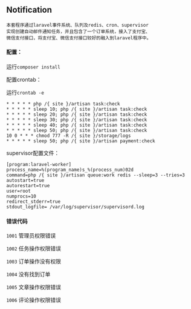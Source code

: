 ## Notification

````
本套程序通过laravel事件系统、队列及redis、cron、supervisor
实现创建自动邮件通知任务，并且包含了一个订单系统，接入了支付宝、
微信支付接口，将支付宝、微信支付接口较好的融入到laravel程序中。
````
#### 配置：

运行`composer install`

配置crontab：

运行`crontab -e`

````
* * * * * php /{ site }/artisan task:check
* * * * * sleep 10; php /{ site }/artisan task:check
* * * * * sleep 20; php /{ site }/artisan task:check
* * * * * sleep 30; php /{ site }/artisan task:check
* * * * * sleep 40; php /{ site }/artisan task:check
* * * * * sleep 50; php /{ site }/artisan task:check
10 0 * * * chmod 777 -R /{ site }/storage/logs
* * * * * sleep 50; php /{ site }/artisan payment:check
````

supervisor配置文件：
````
[program:laravel-worker]
process_name=%(program_name)s_%(process_num)02d
command=php /{ site }/artisan queue:work redis --sleep=3 --tries=3
autostart=true
autorestart=true
user=root
numprocs=10
redirect_stderr=true
stdout_logfile= /var/log/supervisor/supervisord.log
````

#### 错误代码

`1001` 管理员权限错误

`1002` 任务操作权限错误

`1003` 订单操作没有权限

`1004` 没有找到订单

`1005` 文章操作权限错误

`1006` 评论操作权限错误
